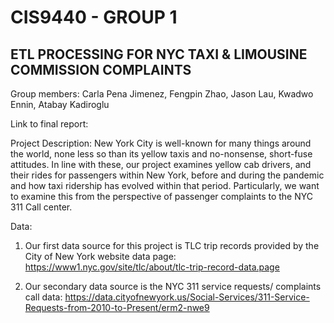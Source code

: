 # CIS9440 - GROUP 1
## ETL PROCESSING FOR NYC TAXI & LIMOUSINE COMMISSION COMPLAINTS

Group members: Carla Pena Jimenez, Fengpin Zhao, Jason Lau, Kwadwo Ennin, Atabay Kadiroglu

Link to final report:

Project Description: New York City is well-known for many things around the world, none less so than its yellow taxis and no-nonsense, short-fuse attitudes. In line with these, our project examines yellow cab drivers, and their rides for passengers within New York, before and during the pandemic and how taxi ridership has evolved within that period. Particularly, we want to examine this from the perspective of passenger complaints to the NYC 311 Call center.

Data:
1) Our first data source for this project is TLC trip records provided by the City of New York website data page:
https://www1.nyc.gov/site/tlc/about/tlc-trip-record-data.page

2) Our secondary data source is the NYC 311 service requests/ complaints call data:
https://data.cityofnewyork.us/Social-Services/311-Service-Requests-from-2010-to-Present/erm2-nwe9

